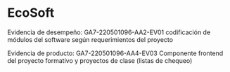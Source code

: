 # EcoSoft
Evidencia de desempeño: GA7-220501096-AA2-EV01 codificación de módulos del software según  requerimientos del proyecto

Evidencia de producto: GA7-220501096-AA4-EV03 Componente frontend del proyecto formativo y 
proyectos de clase (listas de chequeo)
